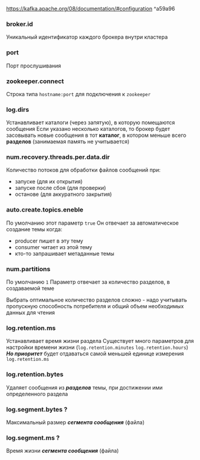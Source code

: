 https://kafka.apache.org/08/documentation/#configuration ^a59a96
### broker.id
Уникальный идентификатор каждого брокера внутри кластера

### port
Порт прослушивания

### zookeeper.connect
Строка типа `hostname:port` для подключения к `zookeeper`

### log.dirs
Устанавливает каталоги (через запятую), в которую помещаются сообщения
Если указано несколько каталогов, то брокер будет засовывать новые сообщения в тот **каталог**, в котором меньше всего **разделов** (занимаемая память не учитывается)

### num.recovery.threads.per.data.dir
Количество потоков для обработки файлов сообщений при:
- запуске (для их открытия)
- запуске после сбоя (для проверки)
- останове (для аккуратного закрытия)

### auto.create.topics.eneble
По умолчанию этот параметр `true`
Он отвечает за автоматическое создание темы когда:
- producer пишет в эту тему
- consumer читает из этой тему
- кто-то запрашивает метаданные темы

### num.partitions
По умолчанию `1`
Параметр отвечает за количество разделов, в создаваемой теме

Выбрать оптимальное количество разделов сложно - надо учитывать пропускную способность потребителя и общий объем необходимых данных для чтения 

### log.retention.ms
Устанавливает время жизни раздела
Существует много параметров для настройки времени жизни
(`log.retention.minutes` `log.retention.hours`)
***Но приоритет*** будет отдаваться самой меньшей единице измерения `log.retention.ms`

### log.retention.bytes
Удаляет сообщения из ***разделов*** темы, при достижении ими определенного раздела

### log.segment.bytes ?
Максимальный размер ***сегмента сообщения*** (файла)

### log.segment.ms ?
Время жизни ***сегмента сообщения*** (файла)

